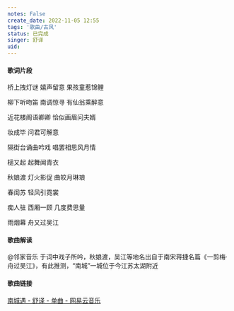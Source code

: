 ```yaml
---
notes: False
create_date: 2022-11-05 12:55
tags: '歌曲/古风'
status: 已完成 
singer: 舒译
uid: 
---
```


#### 歌词片段

桥上拽灯谜 嬉声留意 果孩童惹锦鲤

柳下听吻笛 南调惊寻 有仙翁乘醉意

近花楼阁语卿卿 恰似画眉问夫婿

妆成毕 问君可解意

隔街台诵曲吟戏 唱罢相思风月情

槌又起 起舞闻青衣

秋娘渡 灯火影促 曲皎月琳琅

春闺苏 轻风引霓裳

痴人驻 西厢一顾 几度费思量

雨烟幕 舟又过吴江

#### 歌曲解读

@邻家音乐
于词中戏子所吟，秋娘渡，吴江等地名出自于南宋蒋捷名篇《一剪梅·舟过吴江》，有此推测，“南城”一城位于今江苏太湖附近

#### 歌曲链接

[南城遇 - 舒译 - 单曲 - 网易云音乐](https://music.163.com/song?id=535038298&userid=84019341)
